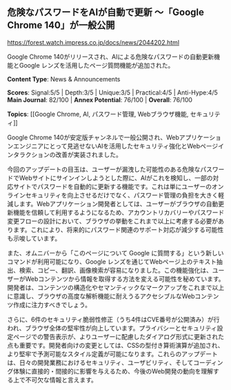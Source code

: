 ## 危険なパスワードをAIが自動で更新 ～「Google Chrome 140」が一般公開

https://forest.watch.impress.co.jp/docs/news/2044202.html

Google Chrome 140がリリースされ、AIによる危険なパスワードの自動更新機能とGoogle レンズを活用したページ質問機能が追加された。

**Content Type**: News & Announcements

**Scores**: Signal:5/5 | Depth:3/5 | Unique:3/5 | Practical:4/5 | Anti-Hype:4/5
**Main Journal**: 82/100 | **Annex Potential**: 76/100 | **Overall**: 76/100

**Topics**: [[Google Chrome, AI, パスワード管理, Webブラウザ機能, セキュリティ]]

Google Chrome 140が安定版チャンネルで一般公開され、Webアプリケーションエンジニアにとって見逃せないAIを活用したセキュリティ強化とWebページインタラクションの改善が実装されました。

今回のアップデートの目玉は、ユーザーが漏洩した可能性のある危険なパスワードでWebサイトにサインインしようとした際に、AIがこれを検知し、一部の対応サイトでパスワードを自動的に更新する機能です。これは単にユーザーのオンラインセキュリティを向上させるだけでなく、パスワード管理の負担を大きく軽減します。Webアプリケーション開発者としては、ユーザーがブラウザの自動更新機能を信頼して利用するようになるため、アカウントリカバリーやパスワード変更フローの設計において、ブラウザの挙動をこれまで以上に考慮する必要があります。これにより、将来的にパスワード関連のサポート対応が減少する可能性も示唆しています。

また、オムニバーから「このページについて Google に質問する」という新しいコマンドが利用可能になり、Google レンズを通じてWebページ上のテキスト抽出、検索、コピー、翻訳、画像検索が容易になりました。この機能強化は、ユーザーがWebコンテンツから情報を取得する方法を変える可能性を秘めています。開発者は、コンテンツの構造化やセマンティックなマークアップをこれまで以上に意識し、ブラウザの高度な解析機能に耐えうるアクセシブルなWebコンテンツ作成に注力すべきでしょう。

さらに、6件のセキュリティ脆弱性修正（うち4件はCVE番号が公開済み）が行われ、ブラウザ全体の堅牢性が向上しています。プライバシーとセキュリティ設定ページでの警告表示が、よりユーザーに配慮したダイアログ形式に更新された点も重要です。開発者向けの変更としては、CSSの型付き算術演算が追加され、より堅牢で予測可能なスタイル定義が可能になります。これらのアップデートは、日々の開発業務におけるセキュリティ、ユーザビリティ、そしてコーディング体験に直接的・間接的に影響を与えるため、今後のWeb開発の動向を理解する上で不可欠な情報と言えます。